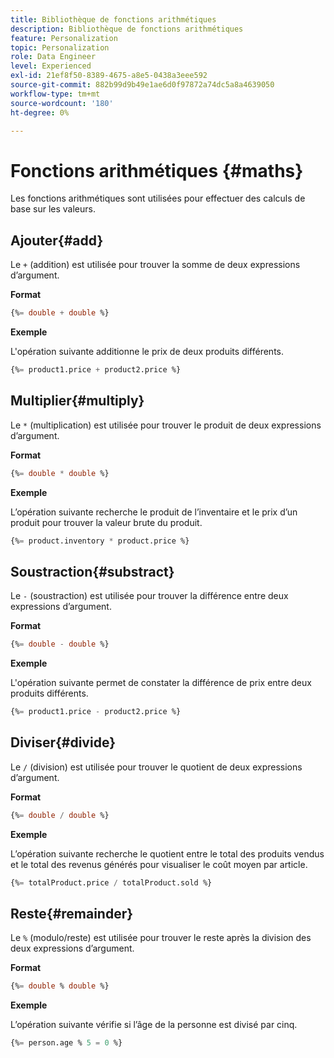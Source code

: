 ```yaml
---
title: Bibliothèque de fonctions arithmétiques
description: Bibliothèque de fonctions arithmétiques
feature: Personalization
topic: Personalization
role: Data Engineer
level: Experienced
exl-id: 21ef8f50-8389-4675-a8e5-0438a3eee592
source-git-commit: 882b99d9b49e1ae6d0f97872a74dc5a8a4639050
workflow-type: tm+mt
source-wordcount: '180'
ht-degree: 0%

---
```


# Fonctions arithmétiques {#maths}

Les fonctions arithmétiques sont utilisées pour effectuer des calculs de base sur les valeurs.

## Ajouter{#add}

Le `+` (addition) est utilisée pour trouver la somme de deux expressions d’argument.

**Format**

```sql
{%= double + double %}
```

**Exemple**

L&#39;opération suivante additionne le prix de deux produits différents.

```sql
{%= product1.price + product2.price %}
```

## Multiplier{#multiply}

Le `*` (multiplication) est utilisée pour trouver le produit de deux expressions d’argument.

**Format**

```sql
{%= double * double %}
```

**Exemple**

L’opération suivante recherche le produit de l’inventaire et le prix d’un produit pour trouver la valeur brute du produit.

```sql
{%= product.inventory * product.price %}
```

## Soustraction{#substract}

Le `-` (soustraction) est utilisée pour trouver la différence entre deux expressions d’argument.

**Format**

```sql
{%= double - double %}
```

**Exemple**

L&#39;opération suivante permet de constater la différence de prix entre deux produits différents.

```sql
{%= product1.price - product2.price %}
```

## Diviser{#divide}

Le `/` (division) est utilisée pour trouver le quotient de deux expressions d’argument.

**Format**

```sql
{%= double / double %}
```

**Exemple**

L’opération suivante recherche le quotient entre le total des produits vendus et le total des revenus générés pour visualiser le coût moyen par article.

```sql
{%= totalProduct.price / totalProduct.sold %}
```

## Reste{#remainder}

Le `%` (modulo/reste) est utilisée pour trouver le reste après la division des deux expressions d’argument.

**Format**

```sql
{%= double % double %}
```

**Exemple**

L’opération suivante vérifie si l’âge de la personne est divisé par cinq.

```sql
{%= person.age % 5 = 0 %}
```
